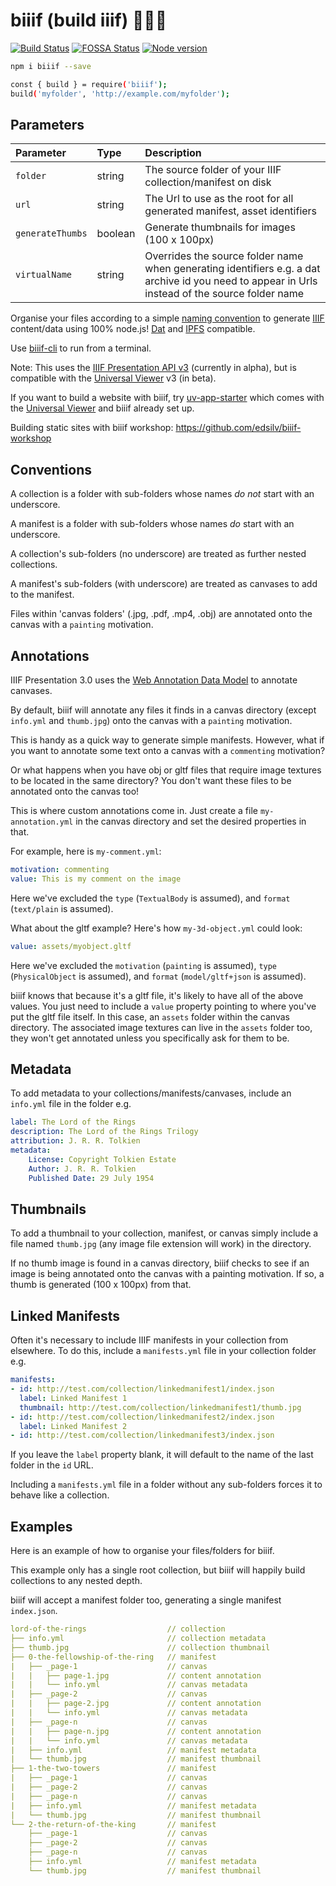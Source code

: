 # biiif (build iiif) 👷✨📃

[![Build Status](https://travis-ci.org/edsilv/biiif.png?branch=master)](https://travis-ci.org/edsilv/biiif)
[![FOSSA Status](https://app.fossa.io/api/projects/git%2Bgithub.com%2Fedsilv%2Fbiiif.svg?type=shield)](https://app.fossa.io/projects/git%2Bgithub.com%2Fedsilv%2Fbiiif?ref=badge_shield)
[![Node version](https://img.shields.io/node/v/biiif.svg?style=flat)](http://nodejs.org/download/)
<!-- ![IIIF Presentation API 3 compliant](https://img.shields.io/badge/iiif--presentation--api-%3E=3-blue.png) -->

```bash
npm i biiif --save
```

```bash
const { build } = require('biiif');
build('myfolder', 'http://example.com/myfolder');
```

## Parameters

| Parameter | Type | Description |
| :--- | :--- | :--- |
| `folder` | string | The source folder of your IIIF collection/manifest on disk |
| `url` | string | The Url to use as the root for all generated manifest, asset identifiers |
| `generateThumbs` | boolean | Generate thumbnails for images (100 x 100px) |
| `virtualName` | string | Overrides the source folder name when generating identifiers e.g. a dat archive id you need to appear in Urls instead of the source folder name

Organise your files according to a simple [naming convention](https://github.com/edsilv/biiif#examples) to generate [IIIF](http://iiif.io) content/data using 100% node.js! [Dat](https://github.com/datproject) and [IPFS](https://github.com/ipfs) compatible.

Use [biiif-cli](https://github.com/edsilv/biiif-cli) to run from a terminal.

Note: This uses the [IIIF Presentation API v3](http://prezi3.iiif.io/api/presentation/3.0/) (currently in alpha), but is compatible with the [Universal Viewer](http://universalviewer.io) v3 (in beta).

If you want to build a website with biiif, try [uv-app-starter](https://github.com/UniversalViewer/uv-app-starter) which comes with the [Universal Viewer](http://universalviewer.io) and biiif already set up.

Building static sites with biiif workshop: https://github.com/edsilv/biiif-workshop

## Conventions

A collection is a folder with sub-folders whose names _do not_ start with an underscore.

A manifest is a folder with sub-folders whose names _do_ start with an underscore.

A collection's sub-folders (no underscore) are treated as further nested collections.

A manifest's sub-folders (with underscore) are treated as canvases to add to the manifest.

Files within 'canvas folders' (.jpg, .pdf, .mp4, .obj) are annotated onto the canvas with a `painting` motivation.

## Annotations

IIIF Presentation 3.0 uses the [Web Annotation Data Model](https://www.w3.org/TR/annotation-model/) to annotate canvases.

By default, biiif will annotate any files it finds in a canvas directory (except `info.yml` and `thumb.jpg`) onto the canvas with a `painting` motivation.

This is handy as a quick way to generate simple manifests. However, what if you want to annotate some text onto a canvas with a `commenting` motivation?

Or what happens when you have obj or gltf files that require image textures to be located in the same directory? You don't want these files to be annotated onto the canvas too!

This is where custom annotations come in. Just create a file `my-annotation.yml` in the canvas directory and set the desired properties in that.

For example, here is `my-comment.yml`:

```yml
motivation: commenting
value: This is my comment on the image
```

Here we've excluded the `type` (`TextualBody` is assumed), and `format` (`text/plain` is assumed).

What about the gltf example? Here's how `my-3d-object.yml` could look:

```yml
value: assets/myobject.gltf
```

Here we've excluded the `motivation` (`painting` is assumed), `type` (`PhysicalObject` is assumed), and `format` (`model/gltf+json` is assumed).

biiif knows that because it's a gltf file, it's likely to have all of the above values. You just need to include a `value` property pointing to where you've put the gltf file itself. In this case, an `assets` folder within the canvas directory. The associated image textures can live in the `assets` folder too, they won't get annotated unless you specifically ask for them to be.

## Metadata

To add metadata to your collections/manifests/canvases, include an `info.yml` file in the folder e.g.

```yml
label: The Lord of the Rings
description: The Lord of the Rings Trilogy
attribution: J. R. R. Tolkien
metadata:
    License: Copyright Tolkien Estate
    Author: J. R. R. Tolkien
    Published Date: 29 July 1954
```

## Thumbnails

To add a thumbnail to your collection, manifest, or canvas simply include a file named `thumb.jpg` (any image file extension will work) in the directory.

If no thumb image is found in a canvas directory, biiif checks to see if an image is being annotated onto the canvas with a painting motivation. If so, a thumb is generated (100 x 100px) from that.

## Linked Manifests

Often it's necessary to include IIIF manifests in your collection from elsewhere. To do this, include a `manifests.yml` file in your collection folder e.g.

```yml
manifests:
- id: http://test.com/collection/linkedmanifest1/index.json
  label: Linked Manifest 1
  thumbnail: http://test.com/collection/linkedmanifest1/thumb.jpg
- id: http://test.com/collection/linkedmanifest2/index.json
  label: Linked Manifest 2
- id: http://test.com/collection/linkedmanifest3/index.json
```

If you leave the `label` property blank, it will default to the name of the last folder in the `id` URL.

Including a `manifests.yml` file in a folder without any sub-folders forces it to behave like a collection.

## Examples

Here is an example of how to organise your files/folders for biiif.

This example only has a single root collection, but biiif will happily build collections to any nested depth. 

biiif will accept a manifest folder too, generating a single manifest `index.json`.

```yml
lord-of-the-rings                  // collection
├── info.yml                       // collection metadata
├── thumb.jpg                      // collection thumbnail
├── 0-the-fellowship-of-the-ring   // manifest
|   ├── _page-1                    // canvas
|   |   ├── page-1.jpg             // content annotation
|   |   └── info.yml               // canvas metadata
|   ├── _page-2                    // canvas
|   |   ├── page-2.jpg             // content annotation
|   |   └── info.yml               // canvas metadata
|   ├── _page-n                    // canvas
|   |   ├── page-n.jpg             // content annotation
|   |   └── info.yml               // canvas metadata
|   ├── info.yml                   // manifest metadata
|   └── thumb.jpg                  // manifest thumbnail
├── 1-the-two-towers               // manifest
|   ├── _page-1                    // canvas
|   ├── _page-2                    // canvas
|   ├── _page-n                    // canvas
|   ├── info.yml                   // manifest metadata
|   └── thumb.jpg                  // manifest thumbnail
└── 2-the-return-of-the-king       // manifest
    ├── _page-1                    // canvas
    ├── _page-2                    // canvas
    ├── _page-n                    // canvas
    ├── info.yml                   // manifest metadata
    └── thumb.jpg                  // manifest thumbnail
```